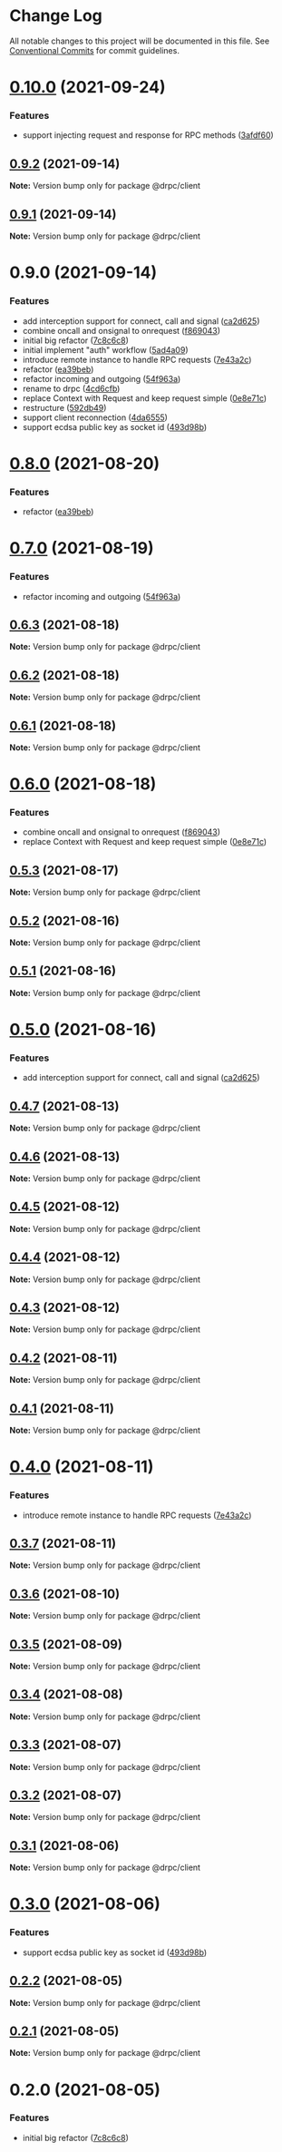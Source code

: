 # Change Log

All notable changes to this project will be documented in this file.
See [Conventional Commits](https://conventionalcommits.org) for commit guidelines.

# [0.10.0](https://gitr.net/mindary/drpc/compare/@drpc/client@0.9.2...@drpc/client@0.10.0) (2021-09-24)


### Features

* support injecting request and response for RPC methods ([3afdf60](https://gitr.net/mindary/drpc/commits/3afdf604075e6e3dabe292f5f68b9baae14d26cc))





## [0.9.2](https://gitr.net/mindary/drpc/compare/@drpc/client@0.9.1...@drpc/client@0.9.2) (2021-09-14)

**Note:** Version bump only for package @drpc/client





## [0.9.1](https://gitr.net/mindary/drpc/compare/@drpc/client@0.9.0...@drpc/client@0.9.1) (2021-09-14)

**Note:** Version bump only for package @drpc/client





# 0.9.0 (2021-09-14)


### Features

* add interception support for connect, call and signal ([ca2d625](https://gitr.net/mindary/drpc/commits/ca2d625c216f18420c7d5c73ed26296ca9297974))
* combine oncall and onsignal to onrequest ([f869043](https://gitr.net/mindary/drpc/commits/f869043438070e3188c06dfdea94b093ed984685))
* initial big refactor ([7c8c6c8](https://gitr.net/mindary/drpc/commits/7c8c6c813f12b4d686b4f59feab4c4abc01e30e6))
* initial implement "auth" workflow ([5ad4a09](https://gitr.net/mindary/drpc/commits/5ad4a09ac440fcb88755c08c0d856f0043cd5264))
* introduce remote instance to handle RPC requests ([7e43a2c](https://gitr.net/mindary/drpc/commits/7e43a2c18a8d56c9a9bbf67745df891bef397363))
* refactor ([ea39beb](https://gitr.net/mindary/drpc/commits/ea39bebef040ff8e0cfba515742776b8bfb9bc5e))
* refactor incoming and outgoing ([54f963a](https://gitr.net/mindary/drpc/commits/54f963ac12c3e3c2140ae3dd5e183f860271f268))
* rename to drpc ([4cd6cfb](https://gitr.net/mindary/drpc/commits/4cd6cfbb25b69308ce11d3fff9f5523a5620e403))
* replace Context with Request and keep request simple ([0e8e71c](https://gitr.net/mindary/drpc/commits/0e8e71c0d086d46c1b70a5a951224970bc4d2105))
* restructure ([592db49](https://gitr.net/mindary/drpc/commits/592db495d2a5619a12da71a2b0fd20ae5d236a8c))
* support client reconnection ([4da6555](https://gitr.net/mindary/drpc/commits/4da655522191b651b18a854316bc2eaebcf02692))
* support ecdsa public key as socket id ([493d98b](https://gitr.net/mindary/drpc/commits/493d98b2f924ae1c5dbf25ef5603082c3f35f928))





# [0.8.0](https://gitr.net/mindary/drpc/compare/@drpc/client@0.7.0...@drpc/client@0.8.0) (2021-08-20)


### Features

* refactor ([ea39beb](https://gitr.net/mindary/drpc/commits/ea39bebef040ff8e0cfba515742776b8bfb9bc5e))





# [0.7.0](https://gitr.net/mindary/drpc/compare/@drpc/client@0.6.3...@drpc/client@0.7.0) (2021-08-19)


### Features

* refactor incoming and outgoing ([54f963a](https://gitr.net/mindary/drpc/commits/54f963ac12c3e3c2140ae3dd5e183f860271f268))





## [0.6.3](https://gitr.net/mindary/drpc/compare/@drpc/client@0.6.2...@drpc/client@0.6.3) (2021-08-18)

**Note:** Version bump only for package @drpc/client





## [0.6.2](https://gitr.net/mindary/drpc/compare/@drpc/client@0.6.1...@drpc/client@0.6.2) (2021-08-18)

**Note:** Version bump only for package @drpc/client





## [0.6.1](https://gitr.net/mindary/drpc/compare/@drpc/client@0.6.0...@drpc/client@0.6.1) (2021-08-18)

**Note:** Version bump only for package @drpc/client





# [0.6.0](https://gitr.net/mindary/drpc/compare/@drpc/client@0.5.3...@drpc/client@0.6.0) (2021-08-18)


### Features

* combine oncall and onsignal to onrequest ([f869043](https://gitr.net/mindary/drpc/commits/f869043438070e3188c06dfdea94b093ed984685))
* replace Context with Request and keep request simple ([0e8e71c](https://gitr.net/mindary/drpc/commits/0e8e71c0d086d46c1b70a5a951224970bc4d2105))





## [0.5.3](https://gitr.net/mindary/drpc/compare/@drpc/client@0.5.2...@drpc/client@0.5.3) (2021-08-17)

**Note:** Version bump only for package @drpc/client





## [0.5.2](https://gitr.net/mindary/drpc/compare/@drpc/client@0.5.1...@drpc/client@0.5.2) (2021-08-16)

**Note:** Version bump only for package @drpc/client





## [0.5.1](https://gitr.net/mindary/drpc/compare/@drpc/client@0.5.0...@drpc/client@0.5.1) (2021-08-16)

**Note:** Version bump only for package @drpc/client





# [0.5.0](https://gitr.net/mindary/drpc/compare/@drpc/client@0.4.7...@drpc/client@0.5.0) (2021-08-16)


### Features

* add interception support for connect, call and signal ([ca2d625](https://gitr.net/mindary/drpc/commits/ca2d625c216f18420c7d5c73ed26296ca9297974))





## [0.4.7](https://gitr.net/mindary/drpc/compare/@drpc/client@0.4.6...@drpc/client@0.4.7) (2021-08-13)

**Note:** Version bump only for package @drpc/client





## [0.4.6](https://gitr.net/mindary/drpc/compare/@drpc/client@0.4.5...@drpc/client@0.4.6) (2021-08-13)

**Note:** Version bump only for package @drpc/client





## [0.4.5](https://gitr.net/mindary/drpc/compare/@drpc/client@0.4.4...@drpc/client@0.4.5) (2021-08-12)

**Note:** Version bump only for package @drpc/client





## [0.4.4](https://gitr.net/mindary/drpc/compare/@drpc/client@0.4.3...@drpc/client@0.4.4) (2021-08-12)

**Note:** Version bump only for package @drpc/client





## [0.4.3](https://gitr.net/mindary/drpc/compare/@drpc/client@0.4.2...@drpc/client@0.4.3) (2021-08-12)

**Note:** Version bump only for package @drpc/client





## [0.4.2](https://gitr.net/mindary/drpc/compare/@drpc/client@0.4.1...@drpc/client@0.4.2) (2021-08-11)

**Note:** Version bump only for package @drpc/client





## [0.4.1](https://gitr.net/mindary/drpc/compare/@drpc/client@0.4.0...@drpc/client@0.4.1) (2021-08-11)

**Note:** Version bump only for package @drpc/client





# [0.4.0](https://gitr.net/mindary/drpc/compare/@drpc/client@0.3.7...@drpc/client@0.4.0) (2021-08-11)


### Features

* introduce remote instance to handle RPC requests ([7e43a2c](https://gitr.net/mindary/drpc/commits/7e43a2c18a8d56c9a9bbf67745df891bef397363))





## [0.3.7](https://gitr.net/mindary/drpc/compare/@drpc/client@0.3.6...@drpc/client@0.3.7) (2021-08-11)

**Note:** Version bump only for package @drpc/client





## [0.3.6](https://gitr.net/mindary/drpc/compare/@drpc/client@0.3.5...@drpc/client@0.3.6) (2021-08-10)

**Note:** Version bump only for package @drpc/client





## [0.3.5](https://gitr.net/mindary/drpc/compare/@drpc/client@0.3.4...@drpc/client@0.3.5) (2021-08-09)

**Note:** Version bump only for package @drpc/client





## [0.3.4](https://gitr.net/mindary/drpc/compare/@drpc/client@0.3.3...@drpc/client@0.3.4) (2021-08-08)

**Note:** Version bump only for package @drpc/client





## [0.3.3](https://gitr.net/mindary/drpc/compare/@drpc/client@0.3.2...@drpc/client@0.3.3) (2021-08-07)

**Note:** Version bump only for package @drpc/client





## [0.3.2](https://gitr.net/mindary/drpc/compare/@drpc/client@0.3.1...@drpc/client@0.3.2) (2021-08-07)

**Note:** Version bump only for package @drpc/client





## [0.3.1](https://gitr.net/mindary/drpc/compare/@drpc/client@0.3.0...@drpc/client@0.3.1) (2021-08-06)

**Note:** Version bump only for package @drpc/client





# [0.3.0](https://gitr.net/mindary/drpc/compare/@drpc/client@0.2.2...@drpc/client@0.3.0) (2021-08-06)


### Features

* support ecdsa public key as socket id ([493d98b](https://gitr.net/mindary/drpc/commits/493d98b2f924ae1c5dbf25ef5603082c3f35f928))





## [0.2.2](https://gitr.net/mindary/drpc/compare/@drpc/client@0.2.1...@drpc/client@0.2.2) (2021-08-05)

**Note:** Version bump only for package @drpc/client





## [0.2.1](https://gitr.net/mindary/drpc/compare/@drpc/client@0.2.0...@drpc/client@0.2.1) (2021-08-05)

**Note:** Version bump only for package @drpc/client





# 0.2.0 (2021-08-05)


### Features

* initial big refactor ([7c8c6c8](https://gitr.net/mindary/drpc/commits/7c8c6c813f12b4d686b4f59feab4c4abc01e30e6))

